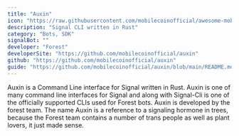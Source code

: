 ```yaml
---
title: "Auxin"
icon: "https://raw.githubusercontent.com/mobilecoinofficial/awesome-mobilecoin/main/directory/0011_Auxin/rust-icon-19.png"
description: "Signal CLI written in Rust"
category: "Bots, SDK"
signalBot: ""
developer: "Forest"
developerSite: "https://github.com/mobilecoinofficial/auxin"
github: "https://github.com/mobilecoinofficial/auxin"
guide: "https://github.com/mobilecoinofficial/auxin/blob/main/README.md"
---
```


Auxin is a Command Line interface for Signal written in Rust. Auxin is one of many command line interfaces for Signal and along with Signal-Cli is one of the officially supported CLIs used for Forest bots. Auxin is developed by the forest team. The name Auxin is a reference to a signaling hormone in trees, because the Forest team contains a number of trans people as well as plant lovers, it just made sense.
